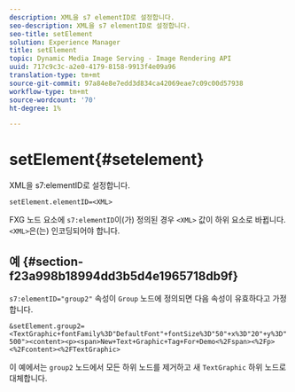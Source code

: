 ```yaml
---
description: XML을 s7 elementID로 설정합니다.
seo-description: XML을 s7 elementID로 설정합니다.
seo-title: setElement
solution: Experience Manager
title: setElement
topic: Dynamic Media Image Serving - Image Rendering API
uuid: 717c9c3c-a2e0-4179-8158-9913f4e09a96
translation-type: tm+mt
source-git-commit: 97a84e8e7edd3d834ca42069eae7c09c00d57938
workflow-type: tm+mt
source-wordcount: '70'
ht-degree: 1%

---
```



# setElement{#setelement}

XML을 s7:elementID로 설정합니다.

`setElement.elementID=<XML>`

FXG 노드 요소에 `s7:elementID`이(가) 정의된 경우 `<XML>` 값이 하위 요소로 바뀝니다. `<XML>`은(는) 인코딩되어야 합니다.

## 예 {#section-f23a998b18994dd3b5d4e1965718db9f}

`s7:elementID="group2"` 속성이 `Group` 노드에 정의되면 다음 속성이 유효하다고 가정합니다.

`&setElement.group2=<TextGraphic+fontFamily%3D"DefaultFont"+fontSize%3D"50"+x%3D"20"+y%3D"500"><content><p><span>New+Text+Graphic+Tag+For+Demo<%2Fspan><%2Fp><%2Fcontent><%2FTextGraphic>`

이 예에서는 `group2` 노드에서 모든 하위 노드를 제거하고 새 `TextGraphic` 하위 노드로 대체합니다.
